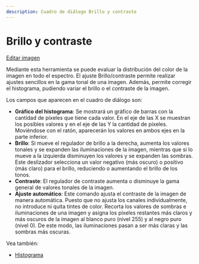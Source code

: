 ```yaml
---
description: Cuadro de diálogo Brillo y contraste
---
```


# Brillo y contraste

[Editar imagen](../fichas-de-herramientas/untitled-250/untitled-231.md)

Mediante esta herramienta se puede evaluar la distribución del color de la imagen en todo el espectro. El ajuste Brillo/contraste permite realizar ajustes sencillos en la gama tonal de una imagen. Además, permite corregir el histograma, pudiendo variar el brillo o el contraste de la imagen.

Los campos que aparecen en el cuadro de diálogo son:

* **Gráfico del histograma**: Se mostrará un gráfico de barras con la cantidad de píxeles que tiene cada valor. En el eje de las X se muestran los posibles valores y en el eje de las Y la cantidad de píxeles. Moviéndose con el ratón, aparecerán los valores en ambos ejes en la parte inferior.
* **Brillo**: Si mueve el regulador de brillo a la derecha, aumenta los valores tonales y se expanden las iluminaciones de la imagen, mientras que si lo mueve a la izquierda disminuyen los valores y se expanden las sombras. Este deslizador selecciona un valor negativo \(más oscuro\) o positivo \(más claro\) para el brillo, reduciendo o aumentando el brillo de los tonos.
* **Contraste**: El regulador de contraste aumenta o disminuye la gama general de valores tonales de la imagen.
* **Ajuste automático**: Este comando ajusta el contraste de la imagen de manera automática. Puesto que no ajusta los canales individualmente, no introduce ni quita tintes de color. Recorta los valores de sombras e iluminaciones de una imagen y asigna los píxeles restantes más claros y más oscuros de la imagen al blanco puro \(nivel 255\) y al negro puro \(nivel 0\). De este modo, las iluminaciones pasan a ser más claras y las sombras más oscuras.

Vea también:

* [Histograma](untitled-122.md)


